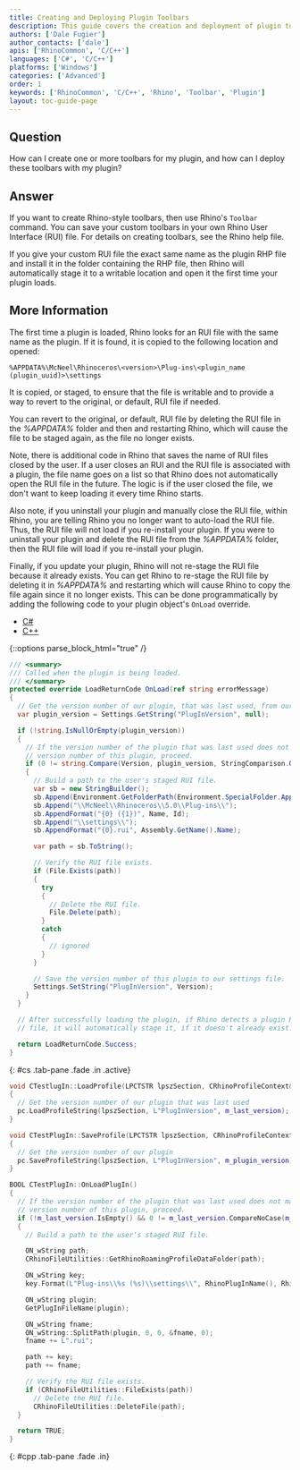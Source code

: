 ```yaml
---
title: Creating and Deploying Plugin Toolbars
description: This guide covers the creation and deployment of plugin toolbars.
authors: ['Dale Fugier']
author_contacts: ['dale']
apis: ['RhinoCommon', 'C/C++']
languages: ['C#', 'C/C++']
platforms: ['Windows']
categories: ['Advanced']
order: 1
keywords: ['RhinoCommon', 'C/C++', 'Rhino', 'Toolbar', 'Plugin']
layout: toc-guide-page
---
```


 
## Question

How can I create one or more toolbars for my plugin, and how can I deploy these toolbars with my plugin?

## Answer

If you want to create Rhino-style toolbars, then use Rhino's `Toolbar` command. You can save your custom toolbars in your own Rhino User Interface (RUI) file. For details on creating toolbars, see the Rhino help file.

If you give your custom RUI file the exact same name as the plugin RHP file and install it in the folder containing the RHP file, then Rhino will automatically stage it to a writable location and open it the first time your plugin loads.

## More Information

The first time a plugin is loaded, Rhino looks for an RUI file with the same name as the plugin. If it is found, it is copied to the following location and opened:

```
%APPDATA%\McNeel\Rhinoceros\<version>\Plug-ins\<plugin_name (plugin_uuid)>\settings
```

It is copied, or staged, to ensure that the file is writable and to provide a way to revert to the original, or default, RUI file if needed.

You can revert to the original, or default, RUI file by deleting the RUI file in the *%APPDATA%* folder and then and restarting Rhino, which will cause the file to be staged again, as the file no longer exists.

Note, there is additional code in Rhino that saves the name of RUI files closed by the user. If a user closes an RUI and the RUI file is associated with a plugin, the file name goes on a list so that Rhino does not automatically open the RUI file in the future. The logic is if the user closed the file, we don't want to keep loading it every time Rhino starts.

Also note, if you uninstall your plugin and manually close the RUI file, within Rhino, you are telling Rhino you no longer want to auto-load the RUI file. Thus, the RUI file will not load if you re-install your plugin. If you were to uninstall your plugin and delete the RUI file from the *%APPDATA%* folder, then the RUI file will load if you re-install your plugin.

Finally, if you update your plugin, Rhino will not re-stage the RUI file because it already exists. You can get Rhino to re-stage the RUI file by deleting it in *%APPDATA%* and restarting which will cause Rhino to copy the file again since it no longer exists. This can be done programmatically by adding the following code to your plugin object's `OnLoad` override.

<ul class="nav nav-pills">
  <li class="active"><a href="#cs" data-toggle="pill">C#</a></li>
  <li><a href="#cpp" data-toggle="pill">C++</a></li>
</ul>

{::options parse_block_html="true" /}
<div class="tab-content">

```cs
/// <summary>
/// Called when the plugin is being loaded.
/// </summary>
protected override LoadReturnCode OnLoad(ref string errorMessage)
{
  // Get the version number of our plugin, that was last used, from our settings file.
  var plugin_version = Settings.GetString("PlugInVersion", null);

  if (!string.IsNullOrEmpty(plugin_version))
  {
    // If the version number of the plugin that was last used does not match the
    // version number of this plugin, proceed.
    if (0 != string.Compare(Version, plugin_version, StringComparison.OrdinalIgnoreCase))
    {
      // Build a path to the user's staged RUI file.
      var sb = new StringBuilder();
      sb.Append(Environment.GetFolderPath(Environment.SpecialFolder.ApplicationData));
      sb.Append("\\McNeel\\Rhinoceros\\5.0\\Plug-ins\\");
      sb.AppendFormat("{0} ({1})", Name, Id);
      sb.Append("\\settings\\");
      sb.AppendFormat("{0}.rui", Assembly.GetName().Name);

      var path = sb.ToString();

      // Verify the RUI file exists.
      if (File.Exists(path))
      {
        try
        {
          // Delete the RUI file.
          File.Delete(path);
        }
        catch
        {
          // ignored
        }
      }

      // Save the version number of this plugin to our settings file.
      Settings.SetString("PlugInVersion", Version);
    }
  }

  // After successfully loading the plugin, if Rhino detects a plugin RUI
  // file, it will automatically stage it, if it doesn't already exist.

  return LoadReturnCode.Success;
}
```
{: #cs .tab-pane .fade .in .active}

```cpp
void CTestlugIn::LoadProfile(LPCTSTR lpszSection, CRhinoProfileContext& pc)
{
  // Get the version number of our plugin that was last used
  pc.LoadProfileString(lpszSection, L"PlugInVersion", m_last_version);
}

void CTestPlugIn::SaveProfile(LPCTSTR lpszSection, CRhinoProfileContext& pc)
{
  // Get the version number of our plugin
  pc.SaveProfileString(lpszSection, L"PlugInVersion", m_plugin_version);
}

BOOL CTestPlugIn::OnLoadPlugIn()
{
  // If the version number of the plugin that was last used does not match the
  // version number of this plugin, proceed.
  if (!m_last_version.IsEmpty() && 0 != m_last_version.CompareNoCase(m_plugin_version))
  {
    // Build a path to the user's staged RUI file.

    ON_wString path;
    CRhinoFileUtilities::GetRhinoRoamingProfileDataFolder(path);

    ON_wString key;
    key.Format(L"Plug-ins\\%s (%s)\\settings\\", RhinoPlugInName(), RhinoPlugInId());

    ON_wString plugin;
    GetPlugInFileName(plugin);

    ON_wString fname;
    ON_wString::SplitPath(plugin, 0, 0, &fname, 0);
    fname += L".rui";

    path += key;
    path += fname;

    // Verify the RUI file exists.
    if (CRhinoFileUtilities::FileExists(path))
      // Delete the RUI file.
      CRhinoFileUtilities::DeleteFile(path);
  }

  return TRUE;
}
```
{: #cpp .tab-pane .fade .in}

</div>
